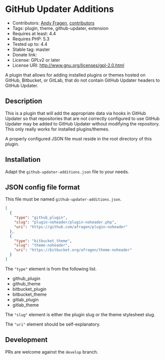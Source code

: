 # GitHub Updater Additions
* Contributors: [Andy Fragen](https://github.com/afragen), [contributors](https://github.com/afragen/github-updater-additions/graphs/contributors)
* Tags: plugin, theme, github-updater, extension
* Requires at least: 4.4
* Requires PHP: 5.3
* Tested up to: 4.4
* Stable tag: master
* Donate link: 
* License: GPLv2 or later
* License URI: http://www.gnu.org/licenses/gpl-2.0.html

A plugin that allows for adding installed plugins or themes hosted on GitHub, Bitbucket, or GitLab, that do not contain GitHub Updater headers to GitHub Updater.

## Description

This is a plugin that will add the appropriate data via hooks in GitHub Updater so that repositories that are not correctly configured to use GitHub Updater may be added to GitHub Updater without modifying the repository. This only really works for installed plugins/themes.

A properly configured JSON file must reside in the root directory of this plugin.

## Installation

Adapt the `github-updater-additions.json` file to your needs.

## JSON config file format

This file must be named `github-updater-additions.json`.

```json
[
  {
    "type": "github_plugin",
    "slug": "plugin-noheader/plugin-noheader.php",
    "uri": "https://github.com/afragen/plugin-noheader"
  },
  {
    "type": "bitbucket_theme",
    "slug": "theme-noheader",
    "uri": "https://bitbucket.org/afragen/theme-noheader"
  }
]
```

The `"type"` element is from the following list.

* github_plugin
* github_theme
* bitbucket_plugin
* bitbucket_theme
* gitlab_plugin
* gitlab_theme

The `"slug"` element is either the plugin slug or the theme stylesheet slug.

The `"uri"` element should be self-explanatory.

## Development

PRs are welcome against the `develop` branch.
